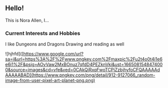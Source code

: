 ## Hello!

This is Nora Allen, I...

### Current Interests and Hobbies

I like Dungeons and Dragons
Drawing and reading as well

![hjhfd]([https://www.google.com/url?sa=i&url=https%3A%2F%2Fwww.pngkey.com%2Fmaxpic%2Fu2t4o0t4i1e6e6i1%2F&psig=AOvVaw2MxBOnuz7qfdD4PEZknVki&ust=1665081548474000&source=images&cd=vfe&ved=0CAkQjRxqFwoTCPjZzbjhyfoCFQAAAAAdAAAAABAD](https://www.pngkey.com/png/detail/912-9127066_random-image-from-user-pixel-art-planet-png.png)
